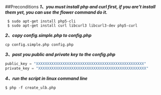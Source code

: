 ##Preconditions
***1、you must install php and curl first, if you are't install them yet, you can use the flower command do it.***
```shell
 $ sudo apt-get install php5-cli
 $ sudo apt-get install curl libcurl3 libcurl3-dev php5-curl
 ```
 ***2、copy config.simple.php to config.php***
 ```shell
 cp config.simple.php config.php
 ```
 
 ***3、past you public and private key to the config.php***
 ```php
 public_key = "XXXXXXXXXXXXXXXXXXXXXXXXXXXXXXXXXXXXXXXXXXXXXXXXX"
 private_key = "XXXXXXXXXXXXXXXXXXXXXXXXXXXXXXXXXXXXXXXXXXXXXXXXX"
 ```
 ***4、run the script in linux command line***
 ```shell
 $ php -f create_ulb.php
 ```
